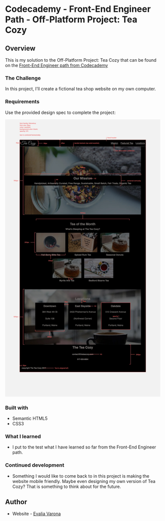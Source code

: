 # Codecademy - Front-End Engineer Path - Off-Platform Project: Tea Cozy

## Overview

This is my solution to the Off-Platform Project: Tea Cozy that can be found on the [Front-End Engineer path from Codecademy](https://www.codecademy.com/career-journey/front-end-engineer)

### The Challenge

In this project, I'll create a fictional tea shop website on my own computer.

### Requirements

Use the provided design spec to complete the project:

![Design Spec](/design/img-tea-cozy-redline.webp)

### Built with

- Semantic HTML5
- CSS3

### What I learned

- I put to the test what I have learned so far from the Front-End Engineer path. 

### Continued development

- Something I would like to come back to in this project is making the website mobile friendly. Maybe even designing my own version of Tea Cozy? That is something to think about for the future. 

## Author

- Website - [Evalia Varona](https://www.evaliavarona.com)